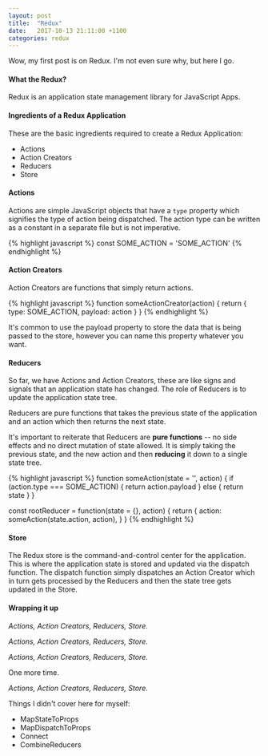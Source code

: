 ```yaml
---
layout: post
title:  "Redux"
date:   2017-10-13 21:11:00 +1100
categories: redux
---
```


Wow, my first post is on Redux. I'm not even sure why, but here I go.

#### What the Redux?

Redux is an application state management library for JavaScript Apps.

#### Ingredients of a Redux Application

These are the basic ingredients required to create a Redux Application:

  - Actions
  - Action Creators
  - Reducers
  - Store

#### Actions

Actions are simple JavaScript objects that have a `type` property which signifies the type of action being dispatched. The action type can be written as a constant in a separate file but is not imperative.

{% highlight javascript %}
  const SOME_ACTION = 'SOME_ACTION'
{% endhighlight %}

#### Action Creators

Action Creators are functions that simply return actions.

{% highlight javascript %}
  function someActionCreator(action) {
    return {
      type: SOME_ACTION,
      payload: action
    }
  }
{% endhighlight %}

It's common to use the payload property to store the data that is being passed to the store, however you can name this property whatever you want.

#### Reducers

So far, we have Actions and Action Creators, these are like signs and signals that an application state has changed. The role of Reducers is to update the application state tree.

Reducers are pure functions that takes the previous state of the application and an action which then returns the next state.

It's important to reiterate that Reducers are **pure functions** -- no side effects and no direct mutation of state allowed. It is simply taking the previous state, and the new action and then **reducing** it down to a single state tree.


{% highlight javascript %}
  function someAction(state = '', action) {
    if (action.type === SOME_ACTION) {
      return action.payload
    } else {
      return state
    }
  }

  const rootReducer = function(state = {}, action) {
    return {
      action: someAction(state.action, action),
    }
  }
{% endhighlight %}

#### Store

The Redux store is the command-and-control center for the application. This is where the application state is stored and updated via the dispatch function. The dispatch function simply dispatches an Action Creator which in turn gets processed by the Reducers and then the state tree gets updated in the Store.


#### Wrapping it up

*Actions, Action Creators, Reducers, Store*.

*Actions, Action Creators, Reducers, Store*.

*Actions, Action Creators, Reducers, Store*.

One more time.

*Actions, Action Creators, Reducers, Store*.

Things I didn't cover here for myself:

- MapStateToProps
- MapDispatchToProps
- Connect
- CombineReducers